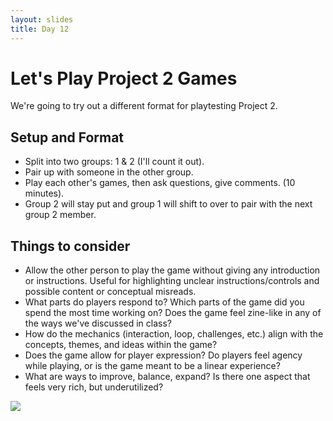 ```yaml
---
layout: slides
title: Day 12
---
```

# Let's Play Project 2 Games

We're going to try out a different format for playtesting Project 2. 

## Setup and Format
- Split into two groups: 1 & 2 (I'll count it out). 
- Pair up with someone in the other group.
- Play each other's games, then ask questions, give comments. (10 minutes).
- Group 2 will stay put and group 1 will shift to over to pair with the next group 2 member.

## Things to consider

- Allow the other person to play the game without giving any introduction or instructions. Useful for highlighting unclear instructions/controls and possible content or conceptual misreads.
- What parts do players respond to? Which parts of the game did you spend the most time working on? Does the game feel zine-like in any of the ways we've discussed in class?
- How do the mechanics (interaction, loop, challenges, etc.) align with the concepts, themes, and ideas within the game?
- Does the game allow for player expression? Do players feel agency while playing, or is the game meant to be a linear experience?
- What are ways to improve, balance, expand? Is there one aspect that feels very rich, but underutilized?


![](https://lh7-us.googleusercontent.com/CTQUJGmgfVJPiz6jObNYdQSJs1mCMh_qVcpBaJUiHaFb6xCNBvLWD_Tdmhwc5zVJLiAUi2SPSduTVtNLqAEXB69U3X2p1iMrjNbNuq4Asqsgk0RD7va5bLCyeGijP_JQLK5az4whn6rci-xKBOtGSWE)



